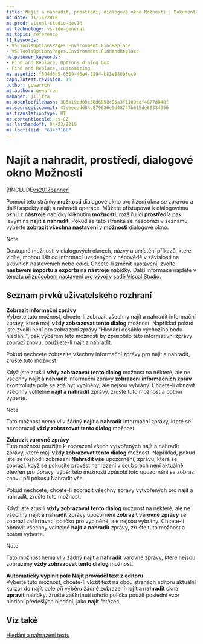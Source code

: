 ```yaml
---
title: Najít a nahradit, prostředí, dialogové okno Možnosti | Dokumentace Microsoftu
ms.date: 11/15/2016
ms.prod: visual-studio-dev14
ms.technology: vs-ide-general
ms.topic: reference
f1_keywords:
- VS.ToolsOptionsPages.Environment.FindReplace
- VS.ToolsOptionsPages.Environment.FindandReplace
helpviewer_keywords:
- Find and Replace, Options dialog box
- Find and Replace, customizing
ms.assetid: f804d6d5-6309-46e4-8294-b83e880b5ec9
caps.latest.revision: 16
author: gewarren
ms.author: gewarren
manager: jillfra
ms.openlocfilehash: 305a19ed08c58d6858c95a3f1109cdf4877d848f
ms.sourcegitcommit: 47eeeeadd84c879636e9d48747b615de69384356
ms.translationtype: HT
ms.contentlocale: cs-CZ
ms.lasthandoff: 04/23/2019
ms.locfileid: "63437168"
---
```

# <a name="find-and-replace-environment-options-dialog-box"></a>Najít a nahradit, prostředí, dialogové okno Možnosti
[!INCLUDE[vs2017banner](../../includes/vs2017banner.md)]

Pomocí této stránky **možnosti** dialogové okno pro řízení okna se zprávou a další aspekty najít a nahradit operace. Můžete přistupovat k dialogovému oknu z **nástroje** nabídky kliknutím **možnosti**, rozšiřující **prostředí**a pak levým na **najít a nahradit**. Pokud se tato stránka se nezobrazí v seznamu, vyberte **zobrazit všechna nastavení** v **možnosti** dialogové okno.  
  
> [!NOTE]
> Dostupné možnosti v dialogových oknech, názvy a umístění příkazů, které vidíte, mohou lišit od informací uvedených v nápovědě v závislosti na aktivních nastaveních nebo edici. Chcete-li změnit nastavení, zvolte **nastavení importu a exportu** na **nástroje** nabídky. Další informace najdete v tématu [přizpůsobení nastavení pro vývoj v sadě Visual Studio](http://msdn.microsoft.com/22c4debb-4e31-47a8-8f19-16f328d7dcd3).  
  
## <a name="uielement-list"></a>Seznam prvků uživatelského rozhraní  
 **Zobrazit informační zprávy**  
 Vyberte tuto možnost, chcete-li zobrazit všechny najít a nahradit informační zprávy, které mají **vždy zobrazovat tento dialog** možnost. Například pokud jste zvolili není pro zobrazení zprávy "Hledání dosáhlo výchozího bodu hledání.", pak výběrem této možnosti by způsobilo této informativní zprávy zobrazí znovu, použijete-li najít a nahradit.  
  
 Pokud nechcete zobrazíte všechny informační zprávy pro najít a nahradit, zrušte tuto možnost.  
  
 Když jste zrušili **vždy zobrazovat tento dialog** možnost na některé, ale ne všechny **najít a nahradit** informační zprávy **zobrazení informačních zpráv** zkontrolujte pole se zdá být vyplněny, ale nejsou vybrány. Chcete-li obnovit všechny volitelné **najít a nahradit** zprávy, zrušte tuto možnost a potom vyberte.  
  
> [!NOTE]
> Tato možnost nemá vliv žádný **najít a nahradit** informační zprávy, které se nezobrazují **vždy zobrazovat tento dialog** možnost.  
  
 **Zobrazit varovné zprávy**  
 Tuto možnost použijte k zobrazení všech vytvořených najít a nahradit zprávy, které mají **vždy zobrazovat tento dialog** možnost. Například, pokud jste se rozhodli zobrazení **Nahradit vše** upozornění, zprávu, která se zobrazí, když se pokusíte provést nahrazení v souborech není aktuálně otevřen pro úpravy, výběr této možnosti způsobí toto upozornění se zobrazí znovu při pokusu Nahradit vše.  
  
 Pokud nechcete, chcete-li zobrazit všechny zprávy vytvořených pro najít a nahradit, zrušte tuto možnost.  
  
 Když jste zrušili **vždy zobrazovat tento dialog** možnost na některé, ale ne všechny **najít a nahradit** zprávy upozornění **zobrazit varovné zprávy** se zobrazí zaškrtávací políčko pro vyplněné, ale nejsou vybrány. Chcete-li obnovit všechny volitelné **najít a nahradit** zprávy, zrušte tuto možnost a potom vyberte.  
  
> [!NOTE]
> Tato možnost nemá vliv žádný **najít a nahradit** varovné zprávy, které nejsou zobrazeny **vždy zobrazovat tento dialog** možnost.  
  
 **Automaticky vyplnit pole Najít prováděl text z editoru**  
 Vyberte tuto možnost, chcete-li vložit text na obou stranách editoru aktuální kurzor do **najít** pole při výběru žádné zobrazení **najít a nahradit** okna **upravit**  nabídky. Zrušte zaškrtnutí tohoto políčka použít poslední vzor hledání předešlých hledání, jako **najít** řetězec.  
  
## <a name="see-also"></a>Viz také  
 [Hledání a nahrazení textu](../../ide/finding-and-replacing-text.md)

